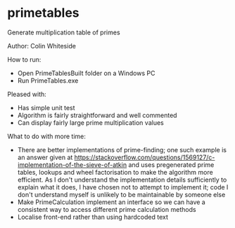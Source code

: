 # primetables
Generate multiplication table of primes

Author: Colin Whiteside

How to run:
- 	Open PrimeTablesBuilt folder on a Windows PC
- 	Run PrimeTables.exe

Pleased with:
- 	Has simple unit test
- 	Algorithm is fairly straightforward and well commented
-	Can display fairly large prime multiplication values

What to do with more time:
- 	There are better implementations of prime-finding; one such example is an answer 
	given at https://stackoverflow.com/questions/1569127/c-implementation-of-the-sieve-of-atkin
	and uses pregenerated prime tables, lookups and wheel factorisation to make the algorithm more efficient. As I don't
	understand the implementation details sufficiently to explain what it does,	I have chosen not to attempt to
	implement it; code I don't understand myself is unlikely to be maintainable by someone else
-	Make PrimeCalculation implement an interface so we can have a consistent way to access different prime calculation methods
- 	Localise front-end rather than using hardcoded text